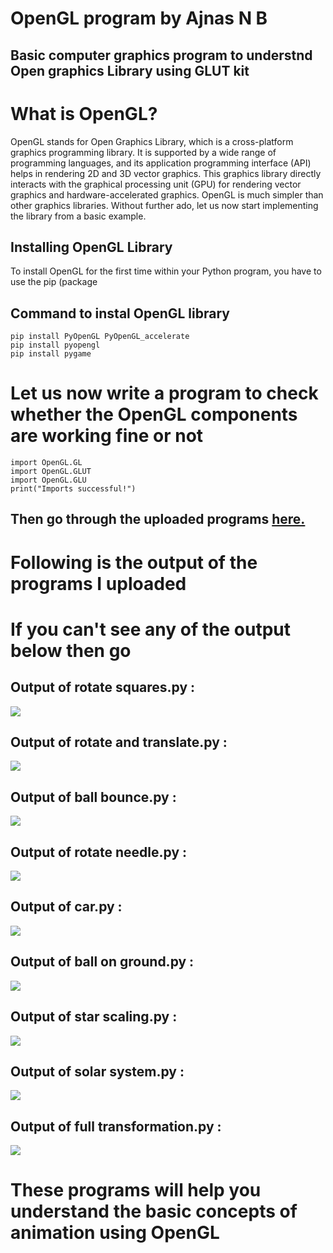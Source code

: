 # OpenGL program by Ajnas N B
## Basic computer graphics program to understnd Open graphics Library using GLUT kit

# What is OpenGL?

OpenGL stands for Open Graphics Library, which is a cross-platform graphics programming library. It is supported by a wide range of programming languages, and its application programming interface (API) helps in rendering 2D and 3D vector graphics. This graphics library directly interacts with the graphical processing unit (GPU) for rendering vector graphics and hardware-accelerated graphics. OpenGL is much simpler than other graphics libraries. Without further ado, let us now start implementing the library from a basic example.

## Installing OpenGL Library

To install OpenGL for the first time within your Python program, you have to use the pip (package

## Command to instal OpenGL library

```
pip install PyOpenGL PyOpenGL_accelerate
pip install pyopengl
pip install pygame
```
# Let us now write a program to check whether the OpenGL components are working fine or not
```
import OpenGL.GL
import OpenGL.GLUT
import OpenGL.GLU
print("Imports successful!")
```
## Then go through the uploaded programs [here. ](https://github.com/AjnasNB/OpenGL-Animation-by-Ajnas/tree/main/assets)

# Following is the output of the programs I uploaded

# If you can't see any of the output below then go 

## Output of rotate squares.py :

![ ](https://github.com/AjnasNB/OpenGL-Animation-by-Ajnas/blob/main/assets/rotate%20square.gif)

## Output of rotate and translate.py :

![ ](https://github.com/AjnasNB/OpenGL-Animation-by-Ajnas/blob/main/assets/rotate%20and%20translate.gif)

## Output of ball bounce.py :

![ ](https://github.com/AjnasNB/OpenGL-Animation-by-Ajnas/blob/main/assets/ball%20bounce.gif)

## Output of rotate needle.py :

![ ](https://github.com/AjnasNB/OpenGL-Animation-by-Ajnas/blob/main/assets/rotate%20needle.gif)

## Output of car.py :

![ ](https://github.com/AjnasNB/OpenGL-Animation-by-Ajnas/blob/main/assets/car.gif)

## Output of ball on ground.py :

![ ](https://github.com/AjnasNB/OpenGL-Animation-by-Ajnas/blob/main/assets/ball%20on%20ground.gif)

## Output of star scaling.py :

![ ](https://github.com/AjnasNB/OpenGL-Animation-by-Ajnas/blob/main/assets/star%20scaling.gif)

## Output of solar system.py :

![ ](https://github.com/AjnasNB/OpenGL-Animation-by-Ajnas/blob/main/assets/solar%20system.gif)

## Output of full transformation.py :

![ ](https://github.com/AjnasNB/OpenGL-Animation-by-Ajnas/blob/main/assets/full%20transformations.gif)


# These programs will help you understand the basic concepts of animation using OpenGL
